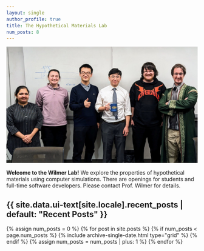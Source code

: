 ```yaml
---
layout: single
author_profile: true
title: The Hypothetical Materials Lab
num_posts: 8
---
```

![group-photo](/assets/img/people/groupPhoto_2024.png)

**Welcome to the Wilmer Lab!**
We explore the properties of hypothetical materials using computer simulations.
There are openings for students and full-time software developers.
Please contact Prof. Wilmer for details.

<h2 class="archive__subtitle">{{ site.data.ui-text[site.locale].recent_posts | default: "Recent Posts" }}</h2>

<div class="grid__wrapper">
  {% assign num_posts = 0 %}
  {% for post in site.posts %}
    {% if num_posts < page.num_posts %}
      {% include archive-single-date.html type="grid" %}
    {% endif %}
    {% assign num_posts = num_posts | plus: 1 %}
  {% endfor %}
</div>
